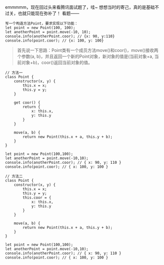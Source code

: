 emmmmm，现在回过头来看腾讯面试题了，哇~ 想想当时的寄己，真的是基础不过关，也就只能现在弥补了！
看题——

```
写一个构造方法Point，要求实现以下功能：
let point = new Point(100, 100);
let anotherPoint = point.move(-10, 10);
console.info(anotherPoint.coor); // {x: 90, y:110}
console.info(point.coor); // {x: 100, y: 100}
```
> 首先说一下思路：Point类有一个成员方法move()和coor()，move()接收两个参数(a, b)，并且返回一个新的Point对象，新对象的值是(当前对象+a, 当前对象+b)，coor()返回当前对象的值。


```
// 方法一
class Point {
    constructor(x, y) {
        this.x = x;
        this.y = y;
    }
        
    get coor() {
        return {
            x: this.x,
            y: this.y
        }
    }

    move(a, b) {
        return new Point(this.x + a, this.y + b);
    }
}
    
let point = new Point(100,100);
let anotherPoint = point.move(-10,10);
console.info(anotherPoint.coor); // { x: 90, y: 110 }
console.info(point.coor); // { x: 100, y: 100 }
```

```
// 方法二
class Point {
    constructor(x, y) {
        this.x = x;
        this.y = y;
        this.coor = {
            x: this.x,
            y: this.y
        }
    }

    move(a, b) {
        return new Point(this.x + a, this.y + b);
    }
}

let point = new Point(100,100);
let anotherPoint = point.move(-10,10);
console.info(anotherPoint.coor); // { x: 90, y: 110 }
console.info(point.coor); // { x: 100, y: 100 }
```
